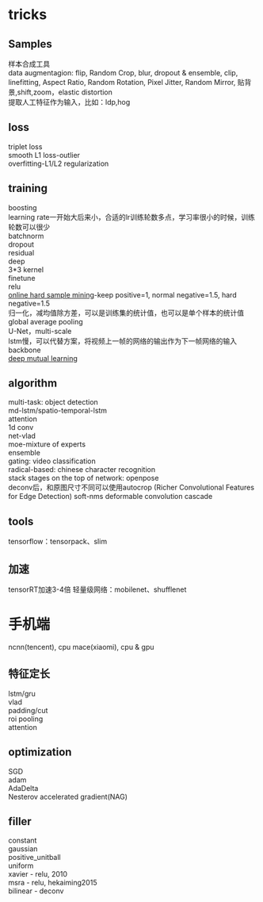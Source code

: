 # tricks
## Samples
样本合成工具<br>
data augmentagion: flip, Random Crop, blur, dropout & ensemble, clip, linefitting, Aspect Ratio, Random Rotation, Pixel Jitter, Random Mirror, 贴背景,shift,zoom，elastic distortion<br>
提取人工特征作为输入，比如：ldp,hog<br>

## loss
triplet loss<br>
smooth L1 loss-outlier<br>
overfitting-L1/L2 regularization<br>

## training
boosting<br>
learning rate一开始大后来小，合适的lr训练轮数多点，学习率很小的时候，训练轮数可以很少<br>
batchnorm<br>
dropout<br>
residual<br>
deep<br>
3*3 kernel<br>
finetune<br>
relu<br>
[online hard sample mining](https://arxiv.org/abs/1604.03540)-keep positive=1, normal negative=1.5, hard negative=1.5<br>
归一化，减均值除方差，可以是训练集的统计值，也可以是单个样本的统计值<br>
global average pooling<br>
U-Net，multi-scale<br>
lstm慢，可以代替方案，将视频上一帧的网络的输出作为下一帧网络的输入<br>
backbone<br>
[deep mutual learning](http://openaccess.thecvf.com/content_cvpr_2018/CameraReady/0304.pdf)<br>

## algorithm
multi-task: object detection<br>
md-lstm/spatio-temporal-lstm<br>
attention<br>
1d conv<br>
net-vlad<br>
moe-mixture of experts<br>
ensemble<br>
gating: video classification<br>
radical-based: chinese character recognition<br>
stack stages on the top of network: openpose<br>
deconv后，和原图尺寸不同可以使用autocrop (Richer Convolutional Features for Edge Detection)
soft-nms
deformable convolution
cascade

## tools
tensorflow：tensorpack、slim<br>

## 加速
  tensorRT加速3-4倍
  轻量级网络：mobilenet、shufflenet
# 手机端
  ncnn(tencent), cpu
  mace(xiaomi), cpu & gpu

## 特征定长
lstm/gru<br>
vlad<br>
padding/cut<br>
roi pooling<br>
attention<br>

## optimization
SGD<br>
adam<br>
AdaDelta<br>
Nesterov accelerated gradient(NAG)<br>

## filler
constant<br>
gaussian<br>
positive_unitball<br>
uniform<br>
xavier - relu, 2010<br>
msra - relu, hekaiming2015<br>
bilinear - deconv<br>
